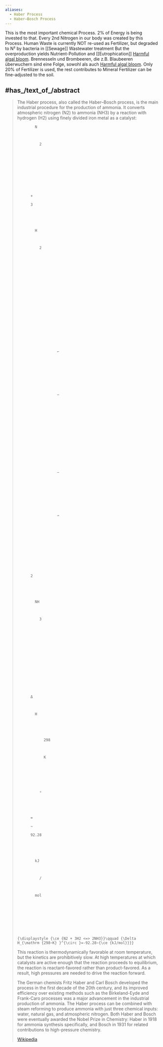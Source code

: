 ```yaml
---
aliases:
  - Haber Process
  - Haber–Bosch Process
---
```


This is the most important chemical Process. 2% of Energy is being invested to that. 
Every 2nd Nitrogen in our body was created by this Process. 
Human Waste is currently NOT re-used as Fertilizer, but degraded to N² by bacteria in [[Sewage]] Wastewater treatment
But the overproduction yields Nutrient-Pollution and [[Eutrophication]] [Harmful algal bloom](https://en.wikipedia.org/wiki/Harmful_algal_bloom "Harmful algal bloom"). 
Brennesseln und Brombeeren, die z.B. Blaubeeren überwuchern sind eine Folge, sowohl als auch [Harmful algal bloom](https://en.wikipedia.org/wiki/Harmful_algal_bloom "Harmful algal bloom"). 
Only 20% of Fertilizer is used, the rest contributes to 
Mineral Fertilizer can be fine-adjusted to the soil. 


## #has_/text_of_/abstract 

> The Haber process, also called the Haber–Bosch process, 
> is the main industrial procedure for the production of ammonia. 
> It converts atmospheric nitrogen (N2) to ammonia (NH3) by a reaction with hydrogen (H2) 
> using finely divided iron metal as a catalyst:
>
> 
>
>   
>
>     
>
>       
>
>         
>
>           
>
>             N
>
>             
>
>               2
>
>             
>
>             
>
>               
>
>             
>
>           
>
>           +
>
>           3
>
>           
>
>           
>
>             H
>
>             
>
>               2
>
>             
>
>             
>
>               
>
>             
>
>           
>
>           
>
>             
>
>               
>
>                 
>
>                   
>
>                     
>
>                       ↽
>
>                     
>
>                     
>
>                     
>
>                     
>
>                       −
>
>                     
>
>                   
>
>                 
>
>               
>
>               
>
>                 
>
>                   
>
>                     
>
>                       −
>
>                     
>
>                     
>
>                     
>
>                     
>
>                       ⇀
>
>                     
>
>                   
>
>                 
>
>               
>
>             
>
>           
>
>           2
>
>           
>
>           
>
>             NH
>
>             
>
>               3
>
>             
>
>             
>
>               
>
>             
>
>           
>
>         
>
>         
>
>         
>
>           Δ
>
>           
>
>             H
>
>             
>
>               
>
>                 298
>
>                  
>
>                 K
>
>               
>
>             
>
>             
>
>               ∘
>
>             
>
>           
>
>           =
>
>           −
>
>           92.28
>
>            
>
>           
>
>             kJ
>
>             
>
>               /
>
>             
>
>             mol
>
>           
>
>         
>
>       
>
>     
>
>     {\displaystyle {\ce {N2 + 3H2 <=> 2NH3}}\qquad {\Delta H_{\mathrm {298~K} }^{\circ }=-92.28~{\ce {kJ/mol}}}}
>
>   
>
> 
>
> This reaction is thermodynamically favorable at room temperature, but the kinetics are prohibitively slow. At high temperatures at which catalysts are active enough that the reaction proceeds to equilibrium, the reaction is reactant-favored rather than product-favored. As a result, high pressures are needed to drive the reaction forward. 
>
> The German chemists Fritz Haber and Carl Bosch developed the process in the first decade of the 20th century, and its improved efficiency over existing methods such as the Birkeland-Eyde and Frank-Caro processes was a major advancement in the industrial production of ammonia. The Haber process can be combined with steam reforming to produce ammonia with just three chemical inputs: water, natural gas, and atmospheric nitrogen. Both Haber and Bosch were eventually awarded the Nobel Prize in Chemistry: Haber in 1918 for ammonia synthesis specifically, and Bosch in 1931 for related contributions to high-pressure chemistry.
>
> [Wikipedia](https://en.wikipedia.org/wiki/Haber%20process)



